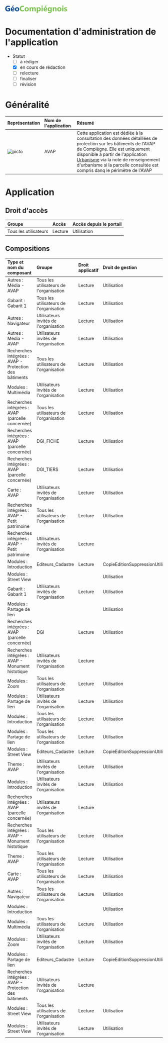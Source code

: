 ![picto](https://github.com/sigagglocompiegne/orga_gest_igeo/blob/master/doc/img/geocompiegnois_2020_reduit_v2.png)

# Documentation d'administration de l'application #


* Statut
  - [ ] à rédiger
  - [x] en cours de rédaction
  - [ ] relecture
  - [ ] finaliser
  - [ ] révision

# Généralité

|Représentation| Nom de l'application |Résumé|
|:---|:---|:---|
|![picto](picto_appli_eco.png)|AVAP|Cette application est dédiée à la consultation des données détaillées de protection sur les bâtiments de l'AVAP de Compiègne. Elle est uniquement disponible à partir de l'application [Urbanisme](https://github.com/sigagglocompiegne/docurba/blob/master/app/doc_admin_app_docurba.md) via la note de renseignement d'urbanisme si la parcelle consultée est compris danq le périmètre de l'AVAP||

# Application

## Droit d'accès

|Groupe|Accès|Accès depuis le portail|
|:---|:---|:---|
|Tous les utilisateurs|Lecture|Utilisation|

## Compositions

|Type et nom du composant|Groupe|Droit applicatif|Droit de gestion|
|:---|:---|:---|:---|
|Autres : Média - AVAP|Tous les utilisateurs de l'organisation|Lecture|Utilisation|
|Gabarit : Gabarit 1|Tous les utilisateurs de l'organisation|Lecture|Utilisation|
|Autres : Navigateur|Utilisateurs invités de l'organisation|Lecture|Utilisation|
|Autres : Média - AVAP|Utilisateurs invités de l'organisation|Lecture|Utilisation|
|Recherches intégrées : AVAP - Protection des bâtiments|Tous les utilisateurs de l'organisation|Lecture|Utilisation|
|Modules : Multimédia|Utilisateurs invités de l'organisation|Lecture|Utilisation|
|Recherches intégrées : AVAP (parcelle concernée)|Tous les utilisateurs de l'organisation|Lecture|Utilisation|
|Recherches intégrées : AVAP (parcelle concernée)|DGI_FICHE|Lecture|Utilisation|
|Recherches intégrées : AVAP (parcelle concernée)|DGI_TIERS|Lecture|Utilisation|
|Carte : AVAP|Utilisateurs invités de l'organisation|Lecture|Utilisation|
|Recherches intégrées : AVAP - Petit patrimoine|Tous les utilisateurs de l'organisation|Lecture|Utilisation|
|Recherches intégrées : AVAP - Petit patrimoine|Utilisateurs invités de l'organisation|Lecture||
|Modules : Introduction|Editeurs_Cadastre|Lecture|CopieEditionSuppressionUtilisation|
|Modules : Street View|||Utilisation|
|Gabarit : Gabarit 1|Utilisateurs invités de l'organisation|Lecture|Utilisation|
|Modules : Partage de lien|||Utilisation|
|Recherches intégrées : AVAP (parcelle concernée)|DGI|Lecture|Utilisation|
|Recherches intégrées : AVAP - Monument histotique|Utilisateurs invités de l'organisation|Lecture||
|Modules : Zoom|Tous les utilisateurs de l'organisation|Lecture|Utilisation|
|Modules : Partage de lien|Utilisateurs invités de l'organisation|Lecture|Utilisation|
|Modules : Introduction|Tous les utilisateurs de l'organisation|Lecture|Utilisation|
|Modules : Partage de lien|Tous les utilisateurs de l'organisation|Lecture|Utilisation|
|Modules : Street View|Editeurs_Cadastre|Lecture|CopieEditionSuppressionUtilisation|
|Theme : AVAP|Utilisateurs invités de l'organisation|Lecture|Utilisation|
|Modules : Introduction|Utilisateurs invités de l'organisation|Lecture|Utilisation|
|Recherches intégrées : AVAP (parcelle concernée)|Utilisateurs invités de l'organisation|Lecture||
|Recherches intégrées : AVAP - Monument histotique|Tous les utilisateurs de l'organisation|Lecture|Utilisation|
|Theme : AVAP|Tous les utilisateurs de l'organisation|Lecture|Utilisation|
|Carte : AVAP|Tous les utilisateurs de l'organisation|Lecture|Utilisation|
|Autres : Navigateur|Tous les utilisateurs de l'organisation|Lecture|Utilisation|
|Modules : Introduction|||Utilisation|
|Modules : Multimédia|Tous les utilisateurs de l'organisation|Lecture|Utilisation|
|Modules : Zoom|Utilisateurs invités de l'organisation|Lecture|Utilisation|
|Modules : Partage de lien|Editeurs_Cadastre|Lecture|CopieEditionSuppressionUtilisation|
|Recherches intégrées : AVAP - Protection des bâtiments|Utilisateurs invités de l'organisation|Lecture||
|Modules : Street View|Tous les utilisateurs de l'organisation|Lecture|Utilisation|
|Modules : Street View|Utilisateurs invités de l'organisation|Lecture|Utilisation|




